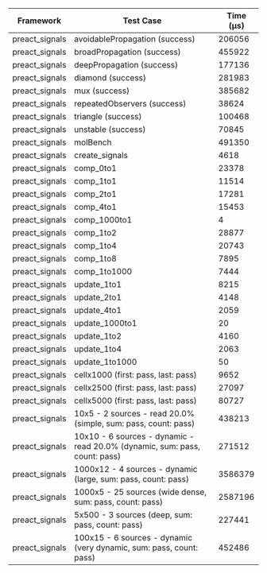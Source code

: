 | Framework | Test Case | Time (μs) |
| --- | --- | --- |
| preact_signals | avoidablePropagation (success) | 206056 |
| preact_signals | broadPropagation (success) | 455922 |
| preact_signals | deepPropagation (success) | 177136 |
| preact_signals | diamond (success) | 281983 |
| preact_signals | mux (success) | 385682 |
| preact_signals | repeatedObservers (success) | 38624 |
| preact_signals | triangle (success) | 100468 |
| preact_signals | unstable (success) | 70845 |
| preact_signals | molBench | 491350 |
| preact_signals | create_signals | 4618 |
| preact_signals | comp_0to1 | 23378 |
| preact_signals | comp_1to1 | 11514 |
| preact_signals | comp_2to1 | 17281 |
| preact_signals | comp_4to1 | 15453 |
| preact_signals | comp_1000to1 | 4 |
| preact_signals | comp_1to2 | 28877 |
| preact_signals | comp_1to4 | 20743 |
| preact_signals | comp_1to8 | 7895 |
| preact_signals | comp_1to1000 | 7444 |
| preact_signals | update_1to1 | 8215 |
| preact_signals | update_2to1 | 4148 |
| preact_signals | update_4to1 | 2059 |
| preact_signals | update_1000to1 | 20 |
| preact_signals | update_1to2 | 4160 |
| preact_signals | update_1to4 | 2063 |
| preact_signals | update_1to1000 | 50 |
| preact_signals | cellx1000 (first: pass, last: pass) | 9652 |
| preact_signals | cellx2500 (first: pass, last: pass) | 27097 |
| preact_signals | cellx5000 (first: pass, last: pass) | 80727 |
| preact_signals | 10x5 - 2 sources - read 20.0% (simple, sum: pass, count: pass) | 438213 |
| preact_signals | 10x10 - 6 sources - dynamic - read 20.0% (dynamic, sum: pass, count: pass) | 271512 |
| preact_signals | 1000x12 - 4 sources - dynamic (large, sum: pass, count: pass) | 3586379 |
| preact_signals | 1000x5 - 25 sources (wide dense, sum: pass, count: pass) | 2587196 |
| preact_signals | 5x500 - 3 sources (deep, sum: pass, count: pass) | 227441 |
| preact_signals | 100x15 - 6 sources - dynamic (very dynamic, sum: pass, count: pass) | 452486 |
